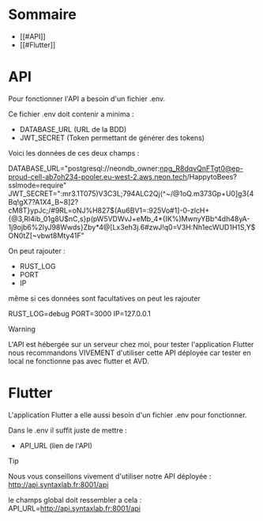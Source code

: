 
# Sommaire

- [[#API]]
- [[#Flutter]]

# API

Pour fonctionner l'API a besoin d'un fichier .env. 

Ce fichier .env doit contenir a minima : 

- DATABASE_URL (URL de la BDD)
- JWT_SECRET (Token permettant de générer des tokens)

Voici les données de ces deux champs : 

DATABASE_URL="postgresql://neondb_owner:npg_R8dqvQnFTgt0@ep-proud-cell-ab7oh234-pooler.eu-west-2.aws.neon.tech/HappytoBees?sslmode=require"  
JWT_SECRET=":mr3.1T075)V3C3L;794ALC2Qj(^~/@1oQ.m373Gp+U0]g3{4Bq!gX7?A1X4_B~8]2?cM8T}ypJc;/#9RL=oNJ%H827$(Au6BV1=:925Vo#1]-0-zlcH+{@3,Rl4ib_01g8U$nC,s}p(pW5VDWvJ+eMb_4*{IK%)MwnyYBb^4dh48yA-1j9ojb6%2IyJ98Wwds}Zby*4@[Lx3eh3j.6#zwJ!q0=V3H:Nh1ecWUD1H1S,Y$ON0tZ[~vbwt8Mty41F"

On peut rajouter : 

- RUST_LOG
- PORT
- IP

même si ces données sont facultatives on peut les rajouter 

RUST_LOG=debug
PORT=3000
IP=127.0.0.1

> [!warning]
> L'API est hébergée sur un serveur chez moi, pour tester l'application Flutter nous recommandons VIVEMENT d'utiliser cette API déployée car tester en local ne fonctionne pas avec flutter et AVD.

# Flutter

L'application Flutter a elle aussi besoin d'un fichier .env pour fonctionner.  

Dans le .env il suffit juste de mettre :

- API_URL (lien de l'API)

> [!tip]
> Nous vous conseillons vivement d'utiliser notre API déployée : 
> http://api.syntaxlab.fr:8001/api
> 
> le champs global doit ressembler a cela : 
> 	API_URL=http://api.syntaxlab.fr:8001/api
